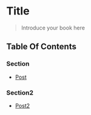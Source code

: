 # Title

> Introduce your book here

## Table Of Contents

### Section

* [Post](section/post.md)

### Section2

* [Post2](section2/post2.md)
